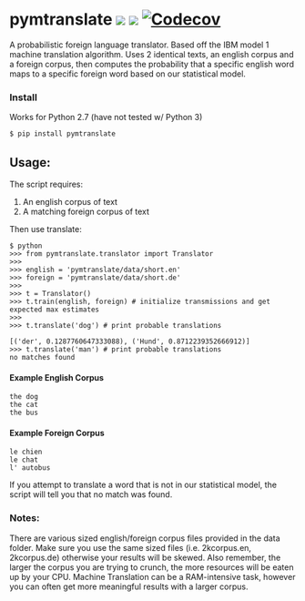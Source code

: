 pymtranslate <a href="https://travis-ci.org/accraze/pymtranslate" target="_blank"><img src="https://travis-ci.org/accraze/pymtranslate.svg?branch=master"/></a> <a href="https://pypi.python.org/pypi/pymtranslate" target="_blank"><img src="https://img.shields.io/pypi/v/pymtranslate.svg"/></a> [![Codecov](https://img.shields.io/codecov/c/github/accraze/pymtranslate.svg)](https://codecov.io/github/accraze/pymtranslate)
===========================
A probabilistic foreign language translator. Based off the IBM model 1 machine translation algorithm. Uses 2 identical texts, an english corpus and a foreign corpus, then computes the probability that a specific english word maps to a specific foreign word based on our statistical model.


### Install
Works for Python 2.7 (have not tested w/ Python 3)
```bash
$ pip install pymtranslate
```

## Usage:
The script requires:
 
1. An english corpus of text
2. A matching foreign corpus of text

Then use translate:
```
$ python
>>> from pymtranslate.translator import Translator
>>>
>>> english = 'pymtranslate/data/short.en'
>>> foreign = 'pymtranslate/data/short.de'
>>>
>>> t = Translator()
>>> t.train(english, foreign) # initialize transmissions and get expected max estimates
>>>
>>> t.translate('dog') # print probable translations

[('der', 0.1287760647333088), ('Hund', 0.8712239352666912)]
>>> t.translate('man') # print probable translations
no matches found

```

#### Example English Corpus
```
the dog
the cat
the bus
```

#### Example Foreign Corpus
```
le chien
le chat
l' autobus
```

If you attempt to translate a word that is not in our statistical model, the script will tell you that no match was found.

### Notes:
There are various sized english/foreign corpus files provided in the data folder. Make sure you use the same sized files (i.e. 2kcorpus.en, 2kcorpus.de) otherwise your results will be skewed. Also remember, the larger the corpus you are trying to crunch, the more resources will be eaten up by your CPU. Machine Translation can be a RAM-intensive task, however you can often get more meaningful results with a larger corpus.



